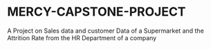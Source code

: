 # MERCY-CAPSTONE-PROJECT
A Project on  Sales data and customer Data of a Supermarket and the Attrition Rate from the HR Department of a company
